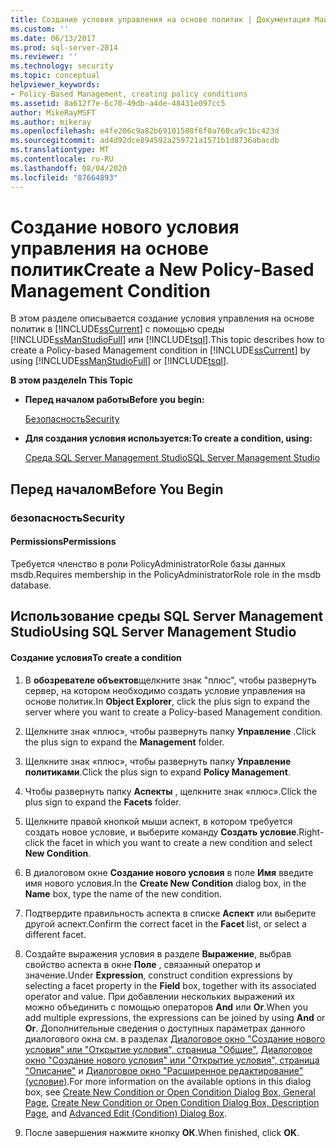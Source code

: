```yaml
---
title: Создание условия управления на основе политик | Документация Майкрософт
ms.custom: ''
ms.date: 06/13/2017
ms.prod: sql-server-2014
ms.reviewer: ''
ms.technology: security
ms.topic: conceptual
helpviewer_keywords:
- Policy-Based Management, creating policy conditions
ms.assetid: 8a612f7e-6c70-49db-a4de-48431e097cc5
author: MikeRayMSFT
ms.author: mikeray
ms.openlocfilehash: e4fe206c9a82b69101508f6f0a760ca9c1bc423d
ms.sourcegitcommit: ad4d92dce894592a259721a1571b1d8736abacdb
ms.translationtype: MT
ms.contentlocale: ru-RU
ms.lasthandoff: 08/04/2020
ms.locfileid: "87664893"
---
```

# <a name="create-a-new-policy-based-management-condition"></a><span data-ttu-id="40349-102">Создание нового условия управления на основе политик</span><span class="sxs-lookup"><span data-stu-id="40349-102">Create a New Policy-Based Management Condition</span></span>
  <span data-ttu-id="40349-103">В этом разделе описывается создание условия управления на основе политик в [!INCLUDE[ssCurrent](../../includes/sscurrent-md.md)] с помощью среды [!INCLUDE[ssManStudioFull](../../includes/ssmanstudiofull-md.md)] или [!INCLUDE[tsql](../../includes/tsql-md.md)].</span><span class="sxs-lookup"><span data-stu-id="40349-103">This topic describes how to create a Policy-based Management condition in [!INCLUDE[ssCurrent](../../includes/sscurrent-md.md)] by using [!INCLUDE[ssManStudioFull](../../includes/ssmanstudiofull-md.md)] or [!INCLUDE[tsql](../../includes/tsql-md.md)].</span></span>  
  
 <span data-ttu-id="40349-104">**В этом разделе**</span><span class="sxs-lookup"><span data-stu-id="40349-104">**In This Topic**</span></span>  
  
-   <span data-ttu-id="40349-105">**Перед началом работы**</span><span class="sxs-lookup"><span data-stu-id="40349-105">**Before you begin:**</span></span>  
  
     [<span data-ttu-id="40349-106">Безопасность</span><span class="sxs-lookup"><span data-stu-id="40349-106">Security</span></span>](#Security)  
  
-   <span data-ttu-id="40349-107">**Для создания условия используется:**</span><span class="sxs-lookup"><span data-stu-id="40349-107">**To create a condition, using:**</span></span>  
  
     [<span data-ttu-id="40349-108">Среда SQL Server Management Studio</span><span class="sxs-lookup"><span data-stu-id="40349-108">SQL Server Management Studio</span></span>](#SSMSProcedure)  
  
##  <a name="before-you-begin"></a><a name="BeforeYouBegin"></a> <span data-ttu-id="40349-109">Перед началом</span><span class="sxs-lookup"><span data-stu-id="40349-109">Before You Begin</span></span>  
  
###  <a name="security"></a><a name="Security"></a> <span data-ttu-id="40349-110">безопасность</span><span class="sxs-lookup"><span data-stu-id="40349-110">Security</span></span>  
  
####  <a name="permissions"></a><a name="Permissions"></a> <span data-ttu-id="40349-111">Permissions</span><span class="sxs-lookup"><span data-stu-id="40349-111">Permissions</span></span>  
 <span data-ttu-id="40349-112">Требуется членство в роли PolicyAdministratorRole базы данных msdb.</span><span class="sxs-lookup"><span data-stu-id="40349-112">Requires membership in the PolicyAdministratorRole role in the msdb database.</span></span>  
  
##  <a name="using-sql-server-management-studio"></a><a name="SSMSProcedure"></a> <span data-ttu-id="40349-113">Использование среды SQL Server Management Studio</span><span class="sxs-lookup"><span data-stu-id="40349-113">Using SQL Server Management Studio</span></span>  
  
#### <a name="to-create-a-condition"></a><span data-ttu-id="40349-114">Создание условия</span><span class="sxs-lookup"><span data-stu-id="40349-114">To create a condition</span></span>  
  
1.  <span data-ttu-id="40349-115">В **обозревателе объектов**щелкните знак "плюс", чтобы развернуть сервер, на котором необходимо создать условие управления на основе политик.</span><span class="sxs-lookup"><span data-stu-id="40349-115">In **Object Explorer**, click the plus sign to expand the server where you want to create a Policy-based Management condition.</span></span>  
  
2.  <span data-ttu-id="40349-116">Щелкните знак «плюс», чтобы развернуть папку **Управление** .</span><span class="sxs-lookup"><span data-stu-id="40349-116">Click the plus sign to expand the **Management** folder.</span></span>  
  
3.  <span data-ttu-id="40349-117">Щелкните знак «плюс», чтобы развернуть папку **Управление политиками**.</span><span class="sxs-lookup"><span data-stu-id="40349-117">Click the plus sign to expand **Policy Management**.</span></span>  
  
4.  <span data-ttu-id="40349-118">Чтобы развернуть папку **Аспекты** , щелкните знак «плюс».</span><span class="sxs-lookup"><span data-stu-id="40349-118">Click the plus sign to expand the **Facets** folder.</span></span>  
  
5.  <span data-ttu-id="40349-119">Щелкните правой кнопкой мыши аспект, в котором требуется создать новое условие, и выберите команду **Создать условие**.</span><span class="sxs-lookup"><span data-stu-id="40349-119">Right-click the facet in which you want to create a new condition and select **New Condition**.</span></span>  
  
6.  <span data-ttu-id="40349-120">В диалоговом окне **Создание нового условия** в поле **Имя** введите имя нового условия.</span><span class="sxs-lookup"><span data-stu-id="40349-120">In the **Create New Condition** dialog box, in the **Name** box, type the name of the new condition.</span></span>  
  
7.  <span data-ttu-id="40349-121">Подтвердите правильность аспекта в списке **Аспект** или выберите другой аспект.</span><span class="sxs-lookup"><span data-stu-id="40349-121">Confirm the correct facet in the **Facet** list, or select a different facet.</span></span>  
  
8.  <span data-ttu-id="40349-122">Создайте выражения условия в разделе **Выражение**, выбрав свойство аспекта в окне **Поле** , связанный оператор и значение.</span><span class="sxs-lookup"><span data-stu-id="40349-122">Under **Expression**, construct condition expressions by selecting a facet property in the **Field** box, together with its associated operator and value.</span></span> <span data-ttu-id="40349-123">При добавлении нескольких выражений их можно объединить с помощью операторов **And** или **Or**.</span><span class="sxs-lookup"><span data-stu-id="40349-123">When you add multiple expressions, the expressions can be joined by using **And** or **Or**.</span></span> <span data-ttu-id="40349-124">Дополнительные сведения о доступных параметрах данного диалогового окна см. в разделах [Диалоговое окно "Создание нового условия" или "Открытие условия", страница "Общие"](../../integration-services/general-page-of-integration-services-designers-options.md), [Диалоговое окно "Создание нового условия" или "Открытие условия", страница "Описание"](create-new-condition-or-open-condition-dialog-box-description-page.md) и [Диалоговое окно "Расширенное редактирование" (условие)](advanced-edit-condition-dialog-box.md).</span><span class="sxs-lookup"><span data-stu-id="40349-124">For more information on the available options in this dialog box, see [Create New Condition or Open Condition Dialog Box, General Page](../../integration-services/general-page-of-integration-services-designers-options.md), [Create New Condition or Open Condition Dialog Box, Description Page](create-new-condition-or-open-condition-dialog-box-description-page.md), and [Advanced Edit &#40;Condition&#41; Dialog Box](advanced-edit-condition-dialog-box.md).</span></span>  
  
9. <span data-ttu-id="40349-125">После завершения нажмите кнопку **ОК**.</span><span class="sxs-lookup"><span data-stu-id="40349-125">When finished, click **OK**.</span></span>  
  
  

